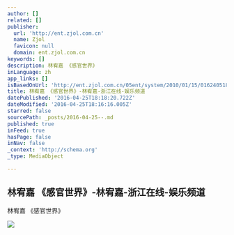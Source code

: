 ```yaml
---
author: []
related: []
publisher:
  url: 'http://ent.zjol.com.cn'
  name: Zjol
  favicon: null
  domain: ent.zjol.com.cn
keywords: []
description: 林宥嘉 《感官世界》
inLanguage: zh
app_links: []
isBasedOnUrl: 'http://ent.zjol.com.cn/05ent/system/2010/01/15/016240518.shtml'
title: 林宥嘉 《感官世界》-林宥嘉-浙江在线-娱乐频道
datePublished: '2016-04-25T18:18:20.722Z'
dateModified: '2016-04-25T18:16:16.005Z'
starred: false
sourcePath: _posts/2016-04-25--.md
published: true
inFeed: true
hasPage: false
inNav: false
_context: 'http://schema.org'
_type: MediaObject

---
```

<article style=""><h1>林宥嘉 《感官世界》-林宥嘉-浙江在线-娱乐频道</h1><p>林宥嘉 《感官世界》</p><img src="http://www.zjol.com.cn/pic/0/03/46/11/3461134_861370.jpg" /></article>